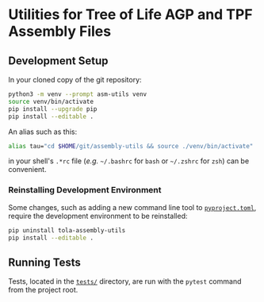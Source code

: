 
# Utilities for Tree of Life AGP and TPF Assembly Files

## Development Setup

In your cloned copy of the git repository:

```sh
python3 -m venv --prompt asm-utils venv
source venv/bin/activate
pip install --upgrade pip
pip install --editable .
```

An alias such as this:

```sh
alias tau="cd $HOME/git/assembly-utils && source ./venv/bin/activate"
```

in your shell's `.*rc` file (*e.g.* `~/.bashrc` for `bash` or `~/.zshrc` for
`zsh`) can be convenient.

### Reinstalling Development Environment

Some changes, such as adding a new command line tool to
[`pyproject.toml`](pyproject.toml), require the development environment to be
reinstalled:

```sh
pip uninstall tola-assembly-utils
pip install --editable .
```

## Running Tests

Tests, located in the [`tests/`](tests) directory, are run with the `pytest` command from the project root.
